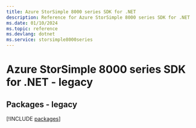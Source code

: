 ```yaml
---
title: Azure StorSimple 8000 series SDK for .NET
description: Reference for Azure StorSimple 8000 series SDK for .NET
ms.date: 01/10/2024
ms.topic: reference
ms.devlang: dotnet
ms.service: storsimple8000series
---
```

# Azure StorSimple 8000 series SDK for .NET - legacy
## Packages - legacy
[!INCLUDE [packages](storsimple-8000-series-index.md)]